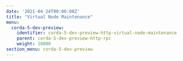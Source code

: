 ```yaml
---
date: '2021-04-24T00:00:00Z'
title: "Virtual Node Maintenance"
menu:
  corda-5-dev-preview:
    identifier: corda-5-dev-preview-http-virtual-node-maintenance
    parent: corda-5-dev-preview-http-rpc
    weight: 18000
section_menu: corda-5-dev-preview
---
```

